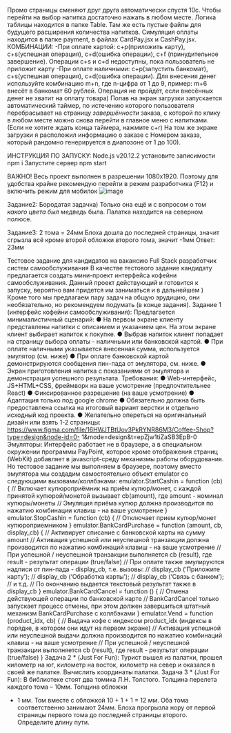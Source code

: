 
Промо страницы сменяют друг друга автоматически спустя 10с. Чтобы перейти на выбор напитка достаточно нажать в любом месте.
Логика таблицы находится в папке Table. Там же есть пустые файлы для будущего расширения количества напитков.
Симуляция оплаты находится в папке payment, в файлах CardPay.jsx и CashPay.jsx.
КОМБИНАЦИИ:
-При оплате картой: c+p(приложить карту), c+s(успешная операция), c+d(ошибка операции), c+f (принудительное завершение). Операции c+s и c+d недоступны, пока пользователь не приложит карту
-При оплате наличными: c+p(запустить банкомат), c+s(успешная операция), c+d(ошибка операции). Для внесения денег используйте комбинацию m+n, где n-цифра от 1 до 9,  пример: m+6 внесёт в банкомат 60 рублей. Операция не пройдёт, если внесённых денег не хватит на оплату товара)
Попав на экран загрузки запускается автоматический таймер, по истечению которого пользователя перебрасывает на страницу *завершённости* заказа, с которой по клику в любом месте можно снова перейти в главное меню с напитками.
(Если не хотите ждать конца таймера, нажмите c+r)
На том же экране загрузки я расположил информацию о заказе с Номером заказа, который рандомно генерируется в диапозоне от 1 до 100).

ИНСТРУКЦИЯ ПО ЗАПУСКУ:
Node.js v20.12.2
установите записимости npm i
Запустите сервер npm start

ВАЖНО!
Весь проект выполнен в разрешении 1080х1920. Поэтому для удобства крайне рекомендую перейти в режим разработчика (F12) и включить режим для мобилок  ![image](https://github.com/user-attachments/assets/8944cff6-cc64-4bb0-8d33-4d6d1d7c3754)



Задание2:
Бородатая задачка) Только она ещё и с вопросом о том *какого цвета был медведь* была. Палатка находится на северном полюсе.

Задание3:
2 тома = 24мм
Блоха дошла до последней страницы, значит сгрызла всё кроме второй обложки второго тома, значит -1мм
Ответ: 23мм




Тестовое задание
для кандидатов на вакансию Full Stack разработчик систем самообслуживания
В качестве тестового задание кандидату предлагается создать мини-проект интерфейса кофейни
самообслуживания. Данный проект действующий и готовится к запуску, вероятно вам придется им
заниматься и в дальнейшем )
Кроме того мы предлагаем пару задач на общую эрудицию, они необязательно, но рекомендуем
подумать (в конце задания).
Задание 1 (интерфейс кофейни самообслуживания):
Предлагается минималистичный сценарий:
● На первом экране клиенту представлены напитки с описанием и указанием цен. На этом экране
клиент выбирает напиток к покупке.
● Выбрав напиток клиент попадает на страницу выбора оплаты - наличными или банковской
картой.
● При оплате наличными указывается внесенная сумма, используется эмулятор (см. ниже)
● При оплате банковской картой демонстрируются сообщения пин-пада от эмулятора, см. ниже.
● Экран приготовления напитка с показаниями от эмулятора и демонстрация успешного
результата.
Требования:
● Web-интерфейс, JS+HTML+CSS, фреймворк на ваше усмотрение (предпочтительнее React)
● Фиксированное разрешение (на ваше усмотрение)
● Адаптация только под google chrome
● Обязательно должна быть предоставлена ссылка на итоговый вариант верстки и отдельно
исходный код проекта.
● Желательно опереться на оригинальный дизайн или взять 1-2 страницы:
https://www.figma.com/file/16HWJTBtUov3PkRYNR86M3/Coffee-Shop?type=design&node-id=0-
1&mode=design&t=epZjw1tiZaSB3EpB-0
Эмуляторы:
Интерфейс работает не в браузере, а в специальном окружении программы PayPoint, которое кроме
отображения страниц (WebKit) добавляет в javascript-среду механизмы работы оборудования.
Но тестовое задание мы выполняем в браузере, поэтому вместо эмулятора мы создадим самостоятельно
объект emulator со следующими вызовами/коллбэками:
emulator.StartCashin = function (cb) {
 // Включает купюроприёмник на приём купюр/монет, с каждой принятой купюрой/монетой вызывает
cb(amount), где amount - номинал купюры/монеты
 // Эмуляция приёма купюр должна производится по нажатию комбинации клавиш - на ваше усмотрение
}
emulator.StopCashin = function (cb) {
// Отключает прием купюр/монет купюроприемником
}
emulator.BankCardPurchase = function (amount, cb, display_cb) {
 // Активирует списание с банковской карты на сумму amount
 // Активация успешной или неуспешной транзакции должна производится по нажатию комбинаций
клавиш - на ваше усмотрение
 // При успешной / неуспешной транзакции выполняется cb (result), где result - результат операции
(true/false)
// При оплате также эмулируются надписи от пин-пада - display_cb, т.е. вызовы:
// display_cb (‘Приложите карту’);
// display_cb (‘Обработка карты’);
// display_cb (‘Связь с банком’);
// и т.д.
// По окончанию выдается текстовый результат также в display_cb
}
emulator.BankCardCancel = function () {
// Отмена действующей операции по банковской карте
// BankCardCancel только запускает процесс отмены, при этом должен завершиться штатный механизм
BankCardPurchase с коллбэками
}
emulator.Vend = function (product_idx, cb) {
// Выдача кофе с индексом product_idx (индексы в порядке, в котором они идут на первом экране)
// Активация успешной или неуспешной выдачи должна производится по нажатию комбинаций клавиш - на
ваше усмотрение
 // При успешной / неуспешной транзакции выполняется cb (result), где result - результат операции
(true/false)
}
Задача 2 * (Just For Fun):
Турист вышел из палатки, прошел километр на юг, километр на восток, километр на север и оказался в
своей же палатке. Вычислить координаты палатки.
Задача 3 * (Just For Fun):
В библиотеке стоят два томика Л.Н. Толстого. Толщина перелета каждого тома – 10мм. Толщина обложки
- 1 мм. Том вместе с обложкой 10 + 1 + 1 = 12 мм. Оба тома соответственно занимают 24мм.
Блоха прогрызла нору от первой страницы первого тома до последней страницы второго. Определите
длину пути.
